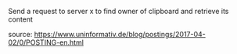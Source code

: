 Send a request to server x to find owner of clipboard and retrieve its content

source: https://www.uninformativ.de/blog/postings/2017-04-02/0/POSTING-en.html

